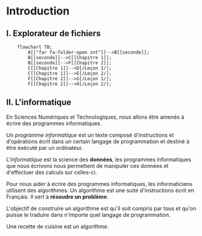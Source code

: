 # Introduction

## I. Explorateur de fichiers

```mermaid
    flowchart TB;
        A[["far fa-folder-open snt"]]-->B[[seconde]];
        B[[seconde]]-->C[[Chapitre 1]];
        B[[seconde]]-->F[[Chapitre 2]];
        C[[Chapitre 1]]-->D[/Leçon 1/];
        C[[Chapitre 1]]-->E[/Leçon 2/];
        F[[Chapitre 2]]-->G[/Leçon 1/];
        F[[Chapitre 2]]-->H[/Leçon 2/];
```



## II. L'informatique

En Sciences Numériques et Technologiques, nous allons être amenés à écrire des programmes informatiques.

Un *programme informatique* est un texte composé d'instructions et d'opérations écrit dans un certain langage de programmation et destiné à être exécuté par un ordinateur.

L'*informatique* est la science des **données**, les programmes informatiques que nous écrivons nous permettent de manipuler ces données et d'effectuer des calculs sur celles-ci.

Pour nous aider à écrire des programmes informatiques, les informaticiens utilisent des algorithmes. Un algorithme est une suite d'instructions écrit en Français. Il sert à **résoudre un problème**.

L'objectif de construire un algorithme est qu'il soit compris par tous et qu'on puisse le traduire dans n'importe quel langage de programmation.

Une recette de cuisine est un algorithme.